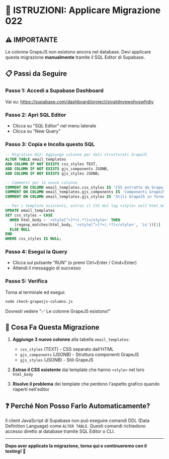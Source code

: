 # 🔧 ISTRUZIONI: Applicare Migrazione 022

## ⚠️ IMPORTANTE
Le colonne GrapeJS non esistono ancora nel database. Devi applicare questa migrazione **manualmente** tramite il SQL Editor di Supabase.

## 📋 Passi da Seguire

### Passo 1: Accedi a Supabase Dashboard
Vai su: https://supabase.com/dashboard/project/sjvatdnvewohvswfrdiv

### Passo 2: Apri SQL Editor
- Clicca su "SQL Editor" nel menu laterale
- Clicca su "New Query"

### Passo 3: Copia e Incolla questo SQL

```sql
-- Migration 022: Aggiunge colonne per dati strutturati GrapeJS
ALTER TABLE email_templates
ADD COLUMN IF NOT EXISTS css_styles TEXT,
ADD COLUMN IF NOT EXISTS gjs_components JSONB,
ADD COLUMN IF NOT EXISTS gjs_styles JSONB;

-- Commenti per le nuove colonne
COMMENT ON COLUMN email_templates.css_styles IS 'CSS estratto da GrapeJS (separato dall''HTML)';
COMMENT ON COLUMN email_templates.gjs_components IS 'Componenti GrapeJS in formato JSON per ricostruire l''editor';
COMMENT ON COLUMN email_templates.gjs_styles IS 'Stili GrapeJS in formato JSON per ricostruire l''editor';

-- Per i template esistenti, estrai il CSS dal tag <style> nell'html_body
UPDATE email_templates
SET css_styles = CASE
  WHEN html_body ~ '<style[^>]*>(.*?)</style>' THEN
    (regexp_matches(html_body, '<style[^>]*>(.*?)</style>', 'is'))[1]
  ELSE NULL
END
WHERE css_styles IS NULL;
```

### Passo 4: Esegui la Query
- Clicca sul pulsante "RUN" (o premi Ctrl+Enter / Cmd+Enter)
- Attendi il messaggio di successo

### Passo 5: Verifica
Torna al terminale ed esegui:
```bash
node check-grapesjs-columns.js
```

Dovresti vedere "✅ Le colonne GrapeJS esistono!"

## 🎯 Cosa Fa Questa Migrazione

1. **Aggiunge 3 nuove colonne** alla tabella `email_templates`:
   - `css_styles` (TEXT) - CSS separato dall'HTML
   - `gjs_components` (JSONB) - Struttura componenti GrapeJS
   - `gjs_styles` (JSONB) - Stili GrapeJS

2. **Estrae il CSS esistente** dai template che hanno `<style>` nel loro `html_body`

3. **Risolve il problema** dei template che perdono l'aspetto grafico quando riaperti nell'editor

## ❓ Perché Non Posso Farlo Automaticamente?

Il client JavaScript di Supabase non può eseguire comandi DDL (Data Definition Language) come `ALTER TABLE`.
Questi comandi richiedono accesso diretto al database tramite SQL Editor o CLI.

---

**Dopo aver applicato la migrazione, torna qui e continueremo con il testing! 🚀**
